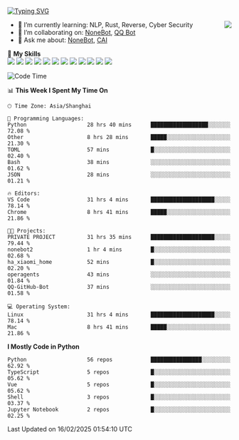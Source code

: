 [![Typing SVG](https://readme-typing-svg.herokuapp.com?size=25&duration=2500&color=8C43EA&vCenter=true&width=200&height=40&lines=Hi+there+%F0%9F%91%8B%F0%9F%8F%BB;I'm+yanyongyu)](https://git.io/typing-svg)

<a href="#">
  <img align="right" src="https://github-readme-stats.vercel.app/api?username=yanyongyu&count_private=true&show_icons=true&bg_color=15,f2f7fd,E0EAFC" />
</a>

- 🌱 I’m currently learning: NLP, Rust, Reverse, Cyber Security
- 👯 I’m collaborating on: [NoneBot](https://github.com/nonebot), [QQ Bot](https://github.com/Mrs4s/go-cqhttp)
- 💬 Ask me about: [NoneBot](https://github.com/nonebot), [CAI](https://github.com/cscs181/CAI)

🌟 **My Skills**  
![](https://img.shields.io/badge/-Python-3e74a2?style=flat-square&logo=Python&logoColor=fff)
![](https://img.shields.io/badge/-TypeScript-3178C6?style=flat-square&logo=TypeScript&logoColor=fff)
![](https://img.shields.io/badge/-Vue-4fc08d?style=flat-square&logo=Vue.js&logoColor=fff)
![](https://img.shields.io/badge/-React-2d98ce?style=flat-square&logo=React&logoColor=fff)
![](https://img.shields.io/badge/-FastAPI-009688?style=flat-square&logo=FastAPI&logoColor=fff)
![](https://img.shields.io/badge/-Linux-000000?style=flat-square&logo=Linux&logoColor=fff)
![](https://img.shields.io/badge/-Docker-2496ED?style=flat-square&logo=Docker&logoColor=fff)
![](https://img.shields.io/badge/-Kubernetes-326CE5?style=flat-square&logo=Kubernetes&logoColor=fff)
![](https://img.shields.io/badge/-GitHub%20Actions-2088FF?style=flat-square&logo=GitHubActions&logoColor=fff)
![](https://img.shields.io/badge/-PostgreSQL-4169E1?style=flat-square&logo=PostgreSQL&logoColor=fff)
![](https://img.shields.io/badge/-Redis-DC382D?style=flat-square&logo=Redis&logoColor=fff)
![](https://img.shields.io/badge/-MongoDB-47A248?style=flat-square&logo=MongoDB&logoColor=fff)

<!--START_SECTION:waka-->
![Code Time](http://img.shields.io/badge/Code%20Time-7%2C226%20hrs%2019%20mins-blue)

📊 **This Week I Spent My Time On** 

```text
🕑︎ Time Zone: Asia/Shanghai

💬 Programming Languages: 
Python                   28 hrs 40 mins      ██████████████████░░░░░░░   72.08 % 
Other                    8 hrs 28 mins       █████░░░░░░░░░░░░░░░░░░░░   21.30 % 
TOML                     57 mins             █░░░░░░░░░░░░░░░░░░░░░░░░   02.40 % 
Bash                     38 mins             ░░░░░░░░░░░░░░░░░░░░░░░░░   01.62 % 
JSON                     28 mins             ░░░░░░░░░░░░░░░░░░░░░░░░░   01.21 % 

🔥 Editors: 
VS Code                  31 hrs 4 mins       ████████████████████░░░░░   78.14 % 
Chrome                   8 hrs 41 mins       █████░░░░░░░░░░░░░░░░░░░░   21.86 % 

🐱‍💻 Projects: 
PRIVATE PROJECT          31 hrs 35 mins      ████████████████████░░░░░   79.44 % 
nonebot2                 1 hr 4 mins         █░░░░░░░░░░░░░░░░░░░░░░░░   02.68 % 
ha_xiaomi_home           52 mins             █░░░░░░░░░░░░░░░░░░░░░░░░   02.20 % 
operagents               43 mins             ░░░░░░░░░░░░░░░░░░░░░░░░░   01.84 % 
QQ-GitHub-Bot            37 mins             ░░░░░░░░░░░░░░░░░░░░░░░░░   01.58 % 

💻 Operating System: 
Linux                    31 hrs 4 mins       ████████████████████░░░░░   78.14 % 
Mac                      8 hrs 41 mins       █████░░░░░░░░░░░░░░░░░░░░   21.86 % 
```

**I Mostly Code in Python** 

```text
Python                   56 repos            ████████████████░░░░░░░░░   62.92 % 
TypeScript               5 repos             █░░░░░░░░░░░░░░░░░░░░░░░░   05.62 % 
Vue                      5 repos             █░░░░░░░░░░░░░░░░░░░░░░░░   05.62 % 
Shell                    3 repos             █░░░░░░░░░░░░░░░░░░░░░░░░   03.37 % 
Jupyter Notebook         2 repos             █░░░░░░░░░░░░░░░░░░░░░░░░   02.25 % 
```




 Last Updated on 16/02/2025 01:54:10 UTC
<!--END_SECTION:waka-->
